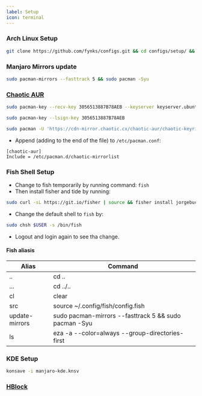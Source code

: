 ```yaml
---
label: Setup
icon: terminal
---
```


### Arch Linux Setup

```sh
git clone https://github.com/fynks/configs.git && cd configs/setup/ && sudo chmod +x ./setup.sh && sudo ./setup.sh
```

### Manjaro Mirrors update
```bash
sudo pacman-mirrors --fasttrack 5 && sudo pacman -Syu 
```

### [Chaotic AUR](https://github.com/chaotic-aur)
```bash
sudo pacman-key --recv-key 3056513887B78AEB --keyserver keyserver.ubuntu.com
```
```bash
sudo pacman-key --lsign-key 3056513887B78AEB
```
```bash
sudo pacman -U 'https://cdn-mirror.chaotic.cx/chaotic-aur/chaotic-keyring.pkg.tar.zst' 'https://cdn-mirror.chaotic.cx/chaotic-aur/chaotic-mirrorlist.pkg.tar.zst'
```
- Append (adding to the end of the file) to `/etc/pacman.conf`:
```
[chaotic-aur]
Include = /etc/pacman.d/chaotic-mirrorlist
```

### Fish Shell Setup
- Change to fish temporarily by running command: `fish`
- Then install fisher and tide by running:

```bash
sudo curl -sL https://git.io/fisher | source && fisher install jorgebucaran/fisher && fisher install ilancosman/tide
```

- Change the default shell to `fish` by:

```bash
sudo chsh $USER -s /bin/fish 
```
- Logout and login again to see tha change.
  
#### Fish aliasis
| Alias          | Command                                                        |
|----------------|----------------------------------------------------------------|
| ..             | cd ..                                                          |
| ...            | cd ../..                                                       |
| cl             | clear                                                          |
| src            | source ~/.config/fish/config.fish                              |
| update-mirrors | sudo pacman-mirrors --fasttrack 5 && sudo pacman -Syu          |
| ls             | eza -a --color=always --group-directories-first                |


### KDE Setup

```bash
konsave -i manjaro-kde.knsv
```

### [HBlock](https://raw.githubusercontent.com/fynks/configs/main/setup/configs/hblock_sources.list)


